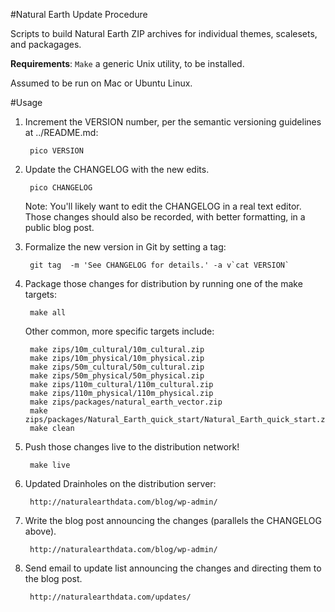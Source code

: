 #Natural Earth Update Procedure

Scripts to build Natural Earth ZIP archives for individual themes, scalesets, and packagages.

**Requirements**: `Make` a generic Unix utility, to be installed. 

Assumed to be run on Mac or Ubuntu Linux.

#Usage

1. Increment the VERSION number, per the semantic versioning guidelines at ../README.md:

        pico VERSION
        
2. Update the CHANGELOG with the new edits.

        pico CHANGELOG
    
    Note: You'll likely want to edit the CHANGELOG in a real text editor. Those changes should
also be recorded, with better formatting, in a public blog post.
    
3. Formalize the new version in Git by setting a tag:

	    git tag  -m 'See CHANGELOG for details.' -a v`cat VERSION`

4. Package those changes for distribution by running one of the make targets:

        make all
    
    Other common, more specific targets include:

        make zips/10m_cultural/10m_cultural.zip
        make zips/10m_physical/10m_physical.zip
        make zips/50m_cultural/50m_cultural.zip
        make zips/50m_physical/50m_physical.zip
        make zips/110m_cultural/110m_cultural.zip
        make zips/110m_physical/110m_physical.zip
        make zips/packages/natural_earth_vector.zip
        make zips/packages/Natural_Earth_quick_start/Natural_Earth_quick_start.zip
        make clean
    
6. Push those changes live to the distribution network!

        make live
        
7. Updated Drainholes on the distribution server:

        http://naturalearthdata.com/blog/wp-admin/

8. Write the blog post announcing the changes (parallels the CHANGELOG above).

        http://naturalearthdata.com/blog/wp-admin/

9. Send email to update list announcing the changes and directing them to the blog post.

        http://naturalearthdata.com/updates/